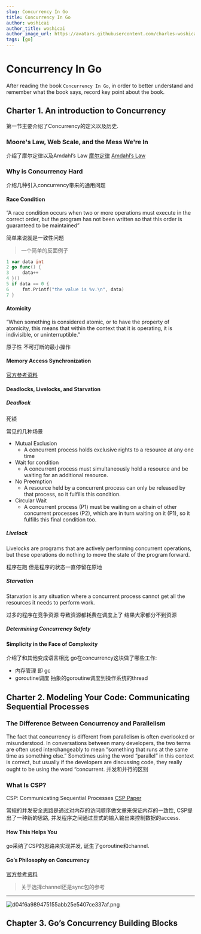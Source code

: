 ```yaml
---
slug: Concurrency In Go
title: Concurrency In Go
author: woshicai
author_title: woshicai
author_image_url: https://avatars.githubusercontent.com/charles-woshicai
tags: [go]
---
```


# Concurrency In Go

After reading the book `Concurrency In Go`, in order to better understand and remember what the book says, record key point about the book.

## Charter 1. An introduction to Concurrency

第一节主要介绍了Concurrency的定义以及历史.

### Moore's Law, Web Scale, and the Mess We're In

介绍了摩尔定律以及Amdahl’s Law
[摩尔定律](https://zh.wikipedia.org/wiki/%E6%91%A9%E5%B0%94%E5%AE%9A%E5%BE%8B)
[Amdahl’s Law](https://zh.wikipedia.org/wiki/%E9%98%BF%E5%A7%86%E8%BE%BE%E5%B0%94%E5%AE%9A%E5%BE%8B)

### Why is Concurrency Hard

介绍几种引入concurrency带来的通用问题

#### Race Condition

“A race condition occurs when two or more operations must execute in the correct order, but the program has not been written so that this order is guaranteed to be maintained”

简单来说就是一致性问题

> 一个简单的反面例子
```go
1 var data int
2 go func() { 
3     data++
4 }()
5 if data == 0 {
6     fmt.Printf("the value is %v.\n", data)
7 }
```

#### Atomicity

“When something is considered atomic, or to have the property of atomicity, this means that within the context that it is operating, it is indivisible, or uninterruptible.”

原子性 不可打断的最小操作

#### Memory Access Synchronization

[官方参考资料](https://golang.org/ref/mem)

#### Deadlocks, Livelocks, and Starvation

##### Deadlock
死锁

常见的几种场景
- Mutual Exclusion
    - A concurrent process holds exclusive rights to a resource at any one time
- Wait for condition
    - A concurrent process must simultaneously hold a resource and be waiting for an additional resource.
- No Preemption
    - A resource held by a concurrent process can only be released by that process, so it fulfills this condition.
- Circular Wait
    - A concurrent process (P1) must be waiting on a chain of other concurrent processes (P2), which are in turn waiting on it (P1), so it fulfills this final condition too.

##### Livelock

Livelocks are programs that are actively performing concurrent operations, but these operations do nothing to move the state of the program forward.

程序在跑 但是程序的状态一直停留在原地

##### Starvation

Starvation is any situation where a concurrent process cannot get all the resources it needs to perform work.

过多的程序在竞争资源 导致资源都耗费在调度上了 结果大家都分不到资源

##### Determining Concurrency Safety

#### Simplicity in the Face of Complexity

介绍了和其他变成语言相比 go在concurrency这块做了哪些工作:
- 内存管理 即 gc
- goroutine调度 抽象的goroutine调度到操作系统的thread

## Charter 2. Modeling Your Code: Communicating Sequential Processes

### The Difference Between Concurrency and Parallelism

The fact that concurrency is different from parallelism is often overlooked or misunderstood. In conversations between many developers, the two terms are often used interchangeably to mean “something that runs at the same time as something else.” Sometimes using the word “parallel” in this context is correct, but usually if the developers are discussing code, they really ought to be using the word “concurrent.
并发和并行的区别

### What Is CSP?

CSP: Communicating Sequential Processes
[CSP Paper](https://dl.acm.org/doi/10.1145/359576.359585)

常规的并发安全思路是通过对内存的访问顺序做文章来保证内存的一致性, CSP提出了一种新的思路, 并发程序之间通过显式的输入输出来控制数据的access.

#### How This Helps You

go采纳了CSP的思路来实现并发, 诞生了goroutine和channel.

#### Go’s Philosophy on Concurrency

[官方参考资料](https://golang.org/ref/mem)

> 关于选择channel还是sync包的参考

---


![d04f6a989475155abb25e5407ce337af.png](evernotecid://C89FDA3E-A873-421C-BFAE-498A116E39F9/appyinxiangcom/27330777/ENResource/p103)

## Chapter 3. Go’s Concurrency Building Blocks


